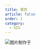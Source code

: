 ```yaml
---
title: 首页
article: false
order: 1
category:
  - GIS
---
```


![图片制作于](/assets/images/mypic.png "[图片制作于](http://edwordle.net/create.html)")